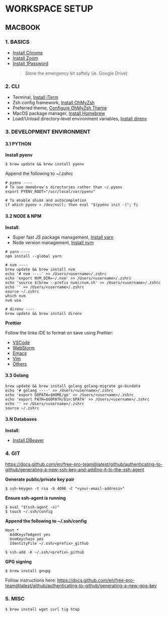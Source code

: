 # WORKSPACE SETUP

## MACBOOK

### 1. BASICS

- [Install Chrome](https://www.google.com/intl/en_ca/chrome/)
- [Install Zoom](https://zoom.us/)
- [Install 1Password](https://1password.com/downloads/mac/) 
  > Store the emergency kit saftely (ie. Google Drive)

### 2. CLI

- Terminal, [Install iTerm](https://iterm2.com/)
- Zsh config framework, [Install OhMyZsh](https://github.com/ohmyzsh/ohmyzsh)
- Preferred theme, [Configure OhMyZsh Theme](https://github.com/ohmyzsh/ohmyzsh/wiki/Themes#half-life)
- MacOS package manager, [Install Homebrew](https://brew.sh/)
- Load/Unload directory-level environment variables, [Install direnv](https://direnv.net/)

### 3. DEVELOPMENT ENVIRONMENT

#### 3.1 PYTHON

**Install pyenv**

```
$ brew update && brew install pyenv
```

Append the following to ~/.zshrc

```
# pyenv ----
# To use Homebrew's directories rather than ~/.pyenv
export PYENV_ROOT="/usr/local/var/pyenv"

# To enable shims and autocompletion
if which pyenv > /dev/null; then eval "$(pyenv init -)"; fi
```

#### 3.2 NODE & NPM

**Install**:

- Super fast JS package management, [Install yarn](https://classic.yarnpkg.com/en/docs/install)
- Node version management, [Install nvm](https://github.com/nvm-sh/nvm#installing-and-updating) 

```
# yarn ----
npm install --global yarn

# nvm ----
brew update && brew install nvm
echo '# nvm ----' >> /Users/<username>/.zshrc
echo 'export NVM_DIR=~/.nvm' >> /Users/<username>/.zshrc
echo 'source $(brew --prefix nvm)/nvm.sh' >> /Users/<username>/.zshrc
echo '' >> /Users/<username>/.zshrc
source ~/.zshrc
which nvm
nvm use

# direnv ----
brew update && brew install direnv
```

**Prettier**

Follow the links IDE to format on save using Prettier:

- [VSCode](https://prettier.io/docs/en/editors.html#visual-studio-code)
- [WebStorm](https://prettier.io/docs/en/webstorm.html#running-prettier-on-save-using-file-watcher)
- [Emacs](https://prettier.io/docs/en/editors.html#emacs)
- [Vim](https://prettier.io/docs/en/editors.html#vim)
- [Others](https://prettier.io/docs/en/editors.html)

#### 3.3 Golang

```
brew update && brew install golang golang-migrate go-bindata
echo '# golang ----' >> /Users/<username>/.zshrc
echo 'export GOPATH=$HOME/go' >> /Users/<username>/.zshrc
echo 'export PATH=$GOPATH/bin:$PATH' >> /Users/<username>/.zshrc
echo '' >> /Users/<username>/.zshrc
source ~/.zshrc
```

#### 3.N Databases

**Install**:

- [Install DBeaver](https://dbeaver.io/download/)

### 4. GIT

https://docs.github.com/en/free-pro-team@latest/github/authenticating-to-github/generating-a-new-ssh-key-and-adding-it-to-the-ssh-agent

**Generate public/private key pair**

```
$ ssh-keygen -t rsa -b 4096 -C "<your-email-address>"
```

**Ensure ssh-agent is running**

```
$ eval "$(ssh-agent -s)"
$ touch ~/.ssh/config
```

**Append the following to ~/.ssh/config**

```
Host *
  AddKeysToAgent yes
  UseKeychain yes
  IdentityFile ~/.ssh/<prefix>_github
```

```
$ ssh-add -K ~/.ssh/<prefix>_github
```

**GPG signing**

```
$ brew install gnupg
```

Follow instructions here: https://docs.github.com/en/free-pro-team@latest/github/authenticating-to-github/generating-a-new-gpg-key


### 5. MISC

```
$ brew install wget curl tig htop
```

